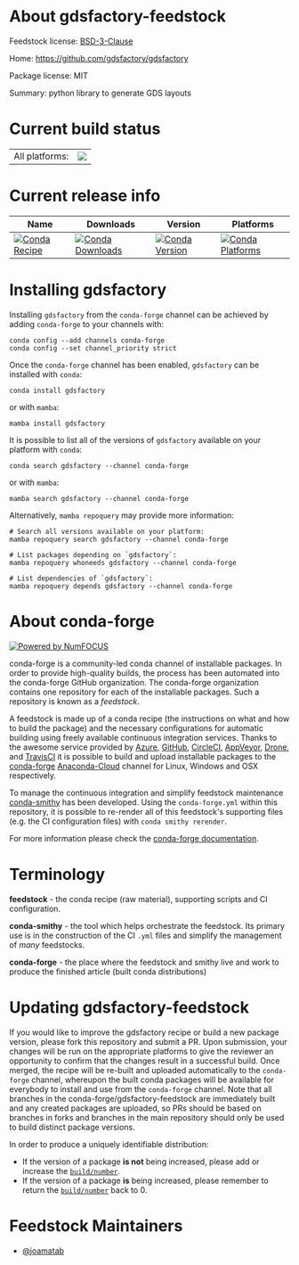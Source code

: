 About gdsfactory-feedstock
==========================

Feedstock license: [BSD-3-Clause](https://github.com/conda-forge/gdsfactory-feedstock/blob/main/LICENSE.txt)

Home: https://github.com/gdsfactory/gdsfactory

Package license: MIT

Summary: python library to generate GDS layouts

Current build status
====================


<table><tr><td>All platforms:</td>
    <td>
      <a href="https://dev.azure.com/conda-forge/feedstock-builds/_build/latest?definitionId=16587&branchName=main">
        <img src="https://dev.azure.com/conda-forge/feedstock-builds/_apis/build/status/gdsfactory-feedstock?branchName=main">
      </a>
    </td>
  </tr>
</table>

Current release info
====================

| Name | Downloads | Version | Platforms |
| --- | --- | --- | --- |
| [![Conda Recipe](https://img.shields.io/badge/recipe-gdsfactory-green.svg)](https://anaconda.org/conda-forge/gdsfactory) | [![Conda Downloads](https://img.shields.io/conda/dn/conda-forge/gdsfactory.svg)](https://anaconda.org/conda-forge/gdsfactory) | [![Conda Version](https://img.shields.io/conda/vn/conda-forge/gdsfactory.svg)](https://anaconda.org/conda-forge/gdsfactory) | [![Conda Platforms](https://img.shields.io/conda/pn/conda-forge/gdsfactory.svg)](https://anaconda.org/conda-forge/gdsfactory) |

Installing gdsfactory
=====================

Installing `gdsfactory` from the `conda-forge` channel can be achieved by adding `conda-forge` to your channels with:

```
conda config --add channels conda-forge
conda config --set channel_priority strict
```

Once the `conda-forge` channel has been enabled, `gdsfactory` can be installed with `conda`:

```
conda install gdsfactory
```

or with `mamba`:

```
mamba install gdsfactory
```

It is possible to list all of the versions of `gdsfactory` available on your platform with `conda`:

```
conda search gdsfactory --channel conda-forge
```

or with `mamba`:

```
mamba search gdsfactory --channel conda-forge
```

Alternatively, `mamba repoquery` may provide more information:

```
# Search all versions available on your platform:
mamba repoquery search gdsfactory --channel conda-forge

# List packages depending on `gdsfactory`:
mamba repoquery whoneeds gdsfactory --channel conda-forge

# List dependencies of `gdsfactory`:
mamba repoquery depends gdsfactory --channel conda-forge
```


About conda-forge
=================

[![Powered by
NumFOCUS](https://img.shields.io/badge/powered%20by-NumFOCUS-orange.svg?style=flat&colorA=E1523D&colorB=007D8A)](https://numfocus.org)

conda-forge is a community-led conda channel of installable packages.
In order to provide high-quality builds, the process has been automated into the
conda-forge GitHub organization. The conda-forge organization contains one repository
for each of the installable packages. Such a repository is known as a *feedstock*.

A feedstock is made up of a conda recipe (the instructions on what and how to build
the package) and the necessary configurations for automatic building using freely
available continuous integration services. Thanks to the awesome service provided by
[Azure](https://azure.microsoft.com/en-us/services/devops/), [GitHub](https://github.com/),
[CircleCI](https://circleci.com/), [AppVeyor](https://www.appveyor.com/),
[Drone](https://cloud.drone.io/welcome), and [TravisCI](https://travis-ci.com/)
it is possible to build and upload installable packages to the
[conda-forge](https://anaconda.org/conda-forge) [Anaconda-Cloud](https://anaconda.org/)
channel for Linux, Windows and OSX respectively.

To manage the continuous integration and simplify feedstock maintenance
[conda-smithy](https://github.com/conda-forge/conda-smithy) has been developed.
Using the ``conda-forge.yml`` within this repository, it is possible to re-render all of
this feedstock's supporting files (e.g. the CI configuration files) with ``conda smithy rerender``.

For more information please check the [conda-forge documentation](https://conda-forge.org/docs/).

Terminology
===========

**feedstock** - the conda recipe (raw material), supporting scripts and CI configuration.

**conda-smithy** - the tool which helps orchestrate the feedstock.
                   Its primary use is in the construction of the CI ``.yml`` files
                   and simplify the management of *many* feedstocks.

**conda-forge** - the place where the feedstock and smithy live and work to
                  produce the finished article (built conda distributions)


Updating gdsfactory-feedstock
=============================

If you would like to improve the gdsfactory recipe or build a new
package version, please fork this repository and submit a PR. Upon submission,
your changes will be run on the appropriate platforms to give the reviewer an
opportunity to confirm that the changes result in a successful build. Once
merged, the recipe will be re-built and uploaded automatically to the
`conda-forge` channel, whereupon the built conda packages will be available for
everybody to install and use from the `conda-forge` channel.
Note that all branches in the conda-forge/gdsfactory-feedstock are
immediately built and any created packages are uploaded, so PRs should be based
on branches in forks and branches in the main repository should only be used to
build distinct package versions.

In order to produce a uniquely identifiable distribution:
 * If the version of a package **is not** being increased, please add or increase
   the [``build/number``](https://docs.conda.io/projects/conda-build/en/latest/resources/define-metadata.html#build-number-and-string).
 * If the version of a package **is** being increased, please remember to return
   the [``build/number``](https://docs.conda.io/projects/conda-build/en/latest/resources/define-metadata.html#build-number-and-string)
   back to 0.

Feedstock Maintainers
=====================

* [@joamatab](https://github.com/joamatab/)

